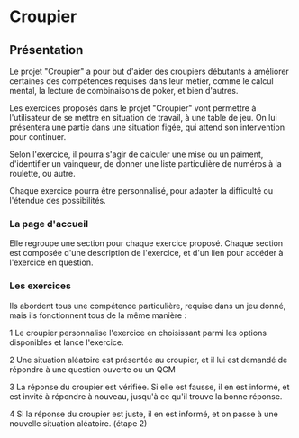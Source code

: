 # Croupier

## Présentation

Le projet "Croupier" a pour but d'aider des croupiers débutants à améliorer certaines des compétences requises dans leur métier, comme le calcul mental, la lecture de combinaisons de poker, et bien d'autres.

Les exercices proposés dans le projet "Croupier" vont permettre à l'utilisateur de se mettre en situation de travail, à une table de jeu. On lui présentera une partie dans une situation figée, qui attend son intervention pour continuer.

Selon l'exercice, il pourra s'agir de calculer une mise ou un paiment, d'identifier un vainqueur, de donner une liste particulière de numéros à la roulette, ou autre.

Chaque exercice pourra être personnalisé, pour adapter la difficulté ou l'étendue des possibilités.

### La page d'accueil

Elle regroupe une section pour chaque exercice proposé. Chaque section est composée d'une description de l'exercice, et d'un lien pour accéder à l'exercice en question.

### Les exercices

Ils abordent tous une compétence particulière, requise dans un jeu donné, mais ils fonctionnent tous de la même manière :

1 Le croupier personnalise l'exercice en choisissant parmi les options disponibles et lance l'exercice.

2 Une situation aléatoire est présentée au croupier, et il lui est demandé de répondre à une question ouverte ou un QCM

3 La réponse du croupier est vérifiée. Si elle est fausse, il en est informé, et est invité à répondre à nouveau, jusqu'à ce qu'il trouve la bonne réponse.

4 Si la réponse du croupier est juste, il en est informé, et on passe à une nouvelle situation aléatoire. (étape 2)